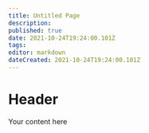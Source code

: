 ```yaml
---
title: Untitled Page
description: 
published: true
date: 2021-10-24T19:24:00.101Z
tags: 
editor: markdown
dateCreated: 2021-10-24T19:24:00.101Z
---
```


# Header
Your content here